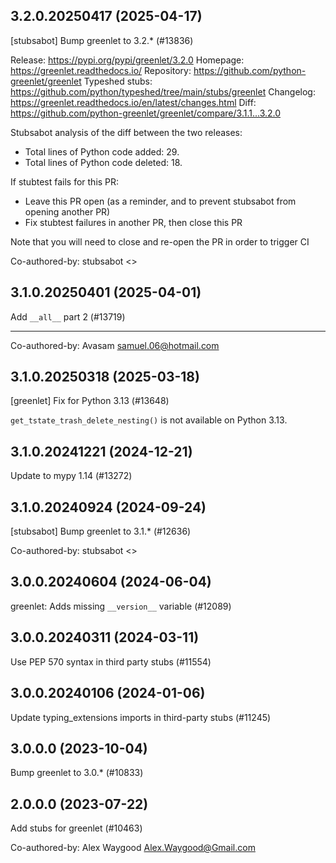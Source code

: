 ## 3.2.0.20250417 (2025-04-17)

[stubsabot] Bump greenlet to 3.2.* (#13836)

Release: https://pypi.org/pypi/greenlet/3.2.0
Homepage: https://greenlet.readthedocs.io/
Repository: https://github.com/python-greenlet/greenlet
Typeshed stubs: https://github.com/python/typeshed/tree/main/stubs/greenlet
Changelog: https://greenlet.readthedocs.io/en/latest/changes.html
Diff: https://github.com/python-greenlet/greenlet/compare/3.1.1...3.2.0

Stubsabot analysis of the diff between the two releases:
 - Total lines of Python code added: 29.
 - Total lines of Python code deleted: 18.

If stubtest fails for this PR:
- Leave this PR open (as a reminder, and to prevent stubsabot from opening another PR)
- Fix stubtest failures in another PR, then close this PR

Note that you will need to close and re-open the PR in order to trigger CI

Co-authored-by: stubsabot <>

## 3.1.0.20250401 (2025-04-01)

Add `__all__` part 2 (#13719)

---------

Co-authored-by: Avasam <samuel.06@hotmail.com>

## 3.1.0.20250318 (2025-03-18)

[greenlet] Fix for Python 3.13 (#13648)

`get_tstate_trash_delete_nesting()` is not available
on Python 3.13.

## 3.1.0.20241221 (2024-12-21)

Update to mypy 1.14 (#13272)

## 3.1.0.20240924 (2024-09-24)

[stubsabot] Bump greenlet to 3.1.* (#12636)

Co-authored-by: stubsabot <>

## 3.0.0.20240604 (2024-06-04)

greenlet: Adds missing `__version__` variable (#12089)

## 3.0.0.20240311 (2024-03-11)

Use PEP 570 syntax in third party stubs (#11554)

## 3.0.0.20240106 (2024-01-06)

Update typing_extensions imports in third-party stubs (#11245)

## 3.0.0.0 (2023-10-04)

Bump greenlet to 3.0.* (#10833)

## 2.0.0.0 (2023-07-22)

Add stubs for greenlet (#10463)

Co-authored-by: Alex Waygood <Alex.Waygood@Gmail.com>

